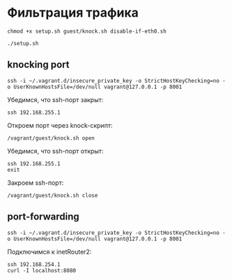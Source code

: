 # Фильтрация трафика 

```
chmod +x setup.sh guest/knock.sh disable-if-eth0.sh
```
```
./setup.sh
```

## knocking port

```
ssh -i ~/.vagrant.d/insecure_private_key -o StrictHostKeyChecking=no -o UserKnownHostsFile=/dev/null vagrant@127.0.0.1 -p 8001
```
Убедимся, что ssh-порт закрыт:
```
ssh 192.168.255.1
```
Откроем порт через knock-скрипт:
```
/vagrant/guest/knock.sh open
```
Убедимся, что ssh-порт открыт:
```
ssh 192.168.255.1
exit
```
Закроем ssh-порт:
```
/vagrant/guest/knock.sh close
```

## port-forwarding

```
ssh -i ~/.vagrant.d/insecure_private_key -o StrictHostKeyChecking=no -o UserKnownHostsFile=/dev/null vagrant@127.0.0.1 -p 8001
```
Подключимся к inetRouter2:
```
ssh 192.168.254.1
curl -I localhost:8080
```

